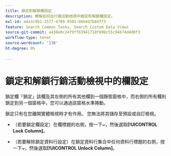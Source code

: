 ```yaml
---
title: 鎖定和解鎖欄設定
description: 瞭解如何在行銷活動檢視中鎖定和解鎖欄設定。
exl-id: a4a3c9b1-2577-4789-9501-0664d7b84ff3
feature: Search Common Tasks, Search Custom Data Views
source-git-commit: a438e0c24f9ff83941710f890c55c94b74d4d0f3
workflow-type: tm+mt
source-wordcount: '130'
ht-degree: 0%

---
```


# 鎖定和解鎖行銷活動檢視中的欄設定

<!-- The same in new UI and legacy CM views -->

<!-- Doesn't include instructions for legacy Portfolios views; not available for Reports -->

鎖定欄「鎖定」該欄及其左側的所有其他欄到一個靜態窗格中，而右側的所有欄則鎖定到另一個窗格中，您可以通過該窗格水準捲動。

鎖定只有在您離開實體檢視時才有作用。 您無法將其儲存至預設或自訂檢視。

* （若要鎖定欄設定）在欄標題的右側，按一下![向下箭頭](/help/search-social-commerce/assets/arrow-down-dropdown.png "向下箭頭")，然後選取&#x200B;**[!UICONTROL Lock Column]**。

* （若要解除鎖定資料行設定）在鎖定資料行集合中任何資料行標題的右側，按一下![向下箭頭](/help/search-social-commerce/assets/arrow-down-dropdown.png "向下箭頭")，然後選取&#x200B;**[!UICONTROL Unlock Column]**。
